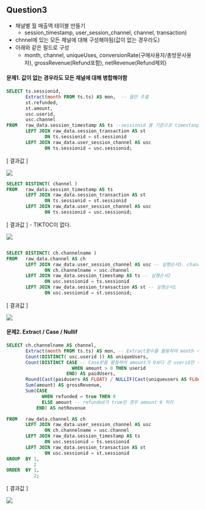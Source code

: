 ## Question3
-  채널별 월 매출액 테이블 만들기
    - session_timestamp, user_session_channel, channel, transaction)
- chnnel에 있는 모든 채널에 대해 구성해야됨(값이 없는 경우라도)
- 아래와 같은 필드로 구성
  - month, channel, uniqueUses, conversionRate(구매사용자/총방문사용자), grossRevenue(Refund포함), netRevenue(Refund제외)

#### 문제1. 값이 없는 경우라도 모든 채널에 대해 병합해야함


```sql
SELECT ts.sessionid,
       Extract(month FROM ts.ts) AS mon,  -- 월만 추출
       st.refunded,
       st.amount,
       usc.userid,
       usc.channel
FROM   raw_data.session_timestamp AS ts --sessionid 를 기준으로 timestanp, user_session_channel, transaction 정보를 합침.
       LEFT JOIN raw_data.session_transaction AS st
              ON ts.sessionid = st.sessionid
       LEFT JOIN raw_data.user_session_channel AS usc
              ON ts.sessionid = usc.sessionid;
```


[ 결과값 ]

![](https://user-images.githubusercontent.com/36406676/89627709-39a5f580-d8d6-11ea-8c60-4d6baf11b0d2.PNG)




```sql
SELECT DISTINCT( channel )
FROM   raw_data.session_timestamp AS ts
       LEFT JOIN raw_data.session_transaction AS st
              ON ts.sessionid = st.sessionid
       LEFT JOIN raw_data.user_session_channel AS usc
              ON ts.sessionid = usc.sessionid;
```

[ 결과값 ] - TIKTOC이 없다.

![](https://user-images.githubusercontent.com/36406676/89628103-c355c300-d8d6-11ea-98fb-6439f977664b.PNG)

```sql

SELECT DISTINCT( ch.channelname )
FROM   raw_data.channel AS ch
       LEFT JOIN raw_data.user_session_channel AS usc -- 실행순서3. channel table에 최종적으로 left join.
              ON ch.channelname = usc.channel
       LEFT JOIN raw_data.session_timestamp AS ts -- 실행순서2
              ON usc.sessionid = ts.sessionid
       LEFT JOIN raw_data.session_transaction AS st -- 실행순서1
              ON usc.sessionid = st.sessionid;

```
[ 결과값 ]

![](https://user-images.githubusercontent.com/36406676/89704611-32432280-d990-11ea-8f9c-969d03409497.PNG)

#### 문제2. Extract / Case  / Nullif


```sql
SELECT ch.channelname AS channel,
       Extract(month FROM ts.ts) AS mon, -- Extract함수를 활용하여 month 추출
       Count(DISTINCT( usc.userid )) AS uniqueUsers,
       Count(DISTINCT CASE -- Case문을 활용하여 amount가 0보다 큰 userid만 추출
                        WHEN amount > 0 THEN userid
                      END) AS paidUsers,
       Round(Cast(paidusers AS FLOAT) / NULLIF(Cast(uniqueusers AS FLOAT), 0) AS conversionRate, -- uniqueusers 가 0인경우 계산X. nullif로 0을 null로 처리.
       Sum(amount) AS grossRevenue,
       Sum(CASE
             WHEN refunded = true THEN 0
             ELSE amount -- refunded가 true인 경우 amount 0 처리
           END) AS netRevenue

FROM   raw_data.channel AS ch
       LEFT JOIN raw_data.user_session_channel AS usc
              ON ch.channelname = usc.channel
       LEFT JOIN raw_data.session_timestamp AS ts
              ON usc.sessionid = ts.sessionid
       LEFT JOIN raw_data.session_transaction AS st
              ON usc.sessionid = st.sessionid
GROUP  BY 1,
          2
ORDER  BY 1,
          2;
```

[ 결과값 ]

![](https://user-images.githubusercontent.com/36406676/89704772-ea24ff80-d991-11ea-83d4-f6e687155e3f.PNG)
